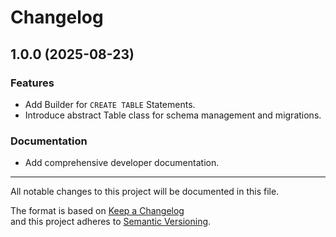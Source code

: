 # Changelog

## 1.0.0 (2025-08-23)

### Features

- Add Builder for `CREATE TABLE` Statements.
- Introduce abstract Table class for schema management and migrations.

### Documentation

- Add comprehensive developer documentation.

---

All notable changes to this project will be documented in this file.

The format is based on [Keep a Changelog](https://keepachangelog.com/en/1.0.0/)  
and this project adheres to [Semantic Versioning](https://semver.org/spec/v2.0.0.html).
